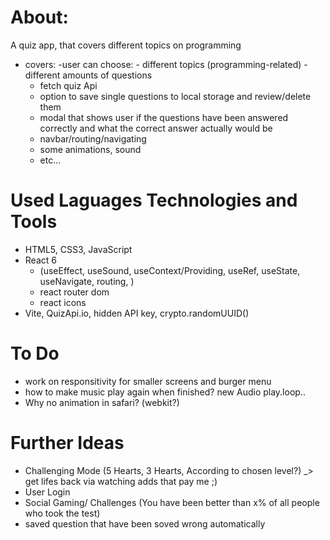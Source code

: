 # About:
A quiz app, that covers different topics on programming
- covers:
    -user can choose:
        - different topics (programming-related)
        - different amounts of questions
    - fetch quiz Api
    - option to save single questions to local storage and review/delete them
    - modal that shows user if the questions have been answered correctly and what the correct answer actually would be
    - navbar/routing/navigating
    - some animations, sound
    - etc...
   
# Used Laguages Technologies and Tools
- HTML5, CSS3, JavaScript
- React 6 
    - (useEffect, useSound, useContext/Providing, useRef, useState, useNavigate, routing, )
    - react router dom
    - react icons
- Vite, QuizApi.io, hidden API key, crypto.randomUUID()


# To Do
- work on responsitivity for smaller screens and burger menu
- how to make music play again when finished? new Audio play.loop..
- Why no animation in safari? (webkit?)


# Further Ideas
- Challenging Mode (5 Hearts, 3 Hearts, According to chosen level?) _> get lifes back via watching adds that pay me ;)
- User Login
- Social Gaming/ Challenges (You have been better than x% of all people who took the test)
- saved question that have been soved wrong automatically

